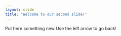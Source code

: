 ```yaml
---
layout: slide
title: "Welcome to our second slide!"
---
```

Put here something new
Use the left arrow to go back!
